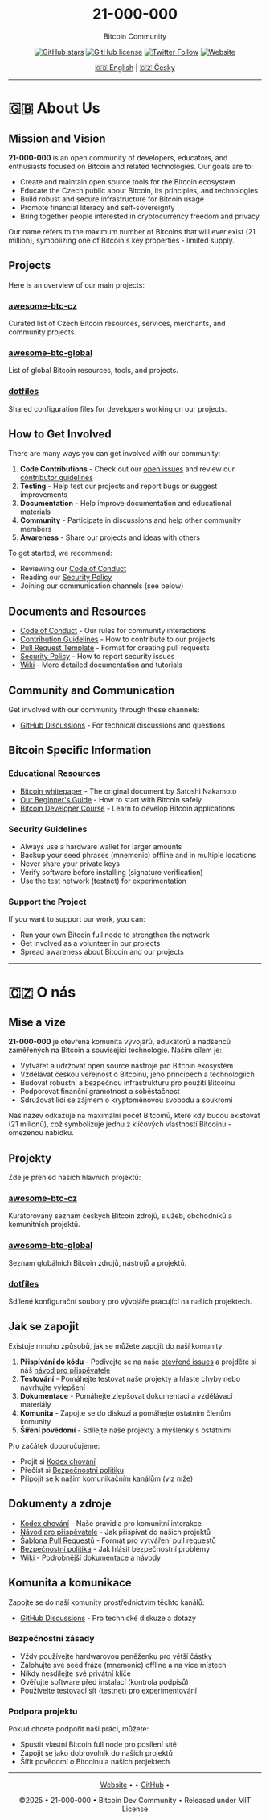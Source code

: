 <div align="center">
  <!-- <img src="https://via.placeholder.com/500x200?text=21-000-000" alt="21-000-000 Logo" width="500"> -->

  # 21-000-000

  <p>Bitcoin Community</p>

  [![GitHub stars](https://img.shields.io/github/stars/21-000-000/21-000-000)](https://github.com/21-000-000/21-000-000/stargazers)
  [![GitHub license](https://img.shields.io/github/license/21-000-000/21-000-000)](https://github.com/21-000-000/21-000-000/blob/main/LICENSE)
  [![Twitter Follow](https://img.shields.io/twitter/follow/21_000_000?style=social)](https://twitter.com/21_000_000)
  [![Website](https://img.shields.io/website?url=https%3A%2F%2F21-000-000.github.io)](https://21-000-000.github.io)

  <p><a href="#-about-us">🇬🇧 English</a> | <a href="#-o-nás">🇨🇿 Česky</a></p>
</div>

---

# 🇬🇧 About Us

## Mission and Vision

**21-000-000** is an open community of developers, educators, and enthusiasts focused on Bitcoin and related technologies. Our goals are to:

- Create and maintain open source tools for the Bitcoin ecosystem
- Educate the Czech public about Bitcoin, its principles, and technologies
- Build robust and secure infrastructure for Bitcoin usage
- Promote financial literacy and self-sovereignty
- Bring together people interested in cryptocurrency freedom and privacy

Our name refers to the maximum number of Bitcoins that will ever exist (21 million), symbolizing one of Bitcoin's key properties - limited supply.

## Projects

Here is an overview of our main projects:

<!-- ### [21-000-000.github.io](https://github.com/21-000-000/21-000-000.github.io)
Official organization website with information, educational materials, and Bitcoin news. -->

### [awesome-btc-cz](https://github.com/21-000-000/awesome-btc-cz)
Curated list of Czech Bitcoin resources, services, merchants, and community projects.

### [awesome-btc-global](https://github.com/21-000-000/awesome-btc-global)
List of global Bitcoin resources, tools, and projects.

### [dotfiles](https://github.com/21-000-000/dotfiles)
Shared configuration files for developers working on our projects.

## How to Get Involved

There are many ways you can get involved with our community:

1. **Code Contributions** - Check out our [open issues](https://github.com/21-000-000/21-000-000/issues) and review our [contributor guidelines](.github/CONTRIBUTING.md)
2. **Testing** - Help test our projects and report bugs or suggest improvements
3. **Documentation** - Help improve documentation and educational materials
4. **Community** - Participate in discussions and help other community members
5. **Awareness** - Share our projects and ideas with others

To get started, we recommend:
- Reviewing our [Code of Conduct](.github/CODE_OF_CONDUCT.md)
- Reading our [Security Policy](.github/SECURITY.md)
- Joining our communication channels (see below)

## Documents and Resources

- [Code of Conduct](.github/CODE_OF_CONDUCT.md) - Our rules for community interactions
- [Contribution Guidelines](.github/CONTRIBUTING.md) - How to contribute to our projects
- [Pull Request Template](.github/PULL_REQUEST_TEMPLATE.md) - Format for creating pull requests
- [Security Policy](.github/SECURITY.md) - How to report security issues
- [Wiki](https://github.com/21-000-000/21-000-000/wiki) - More detailed documentation and tutorials

## Community and Communication

Get involved with our community through these channels:

- [GitHub Discussions](https://github.com/21-000-000/21-000-000/discussions) - For technical discussions and questions
<!-- - [Telegram](https://t.me/CzechBitcoinCommunity) - For quick communication and news
- [Discord](https://discord.gg/21-000-000) - For deeper discussions and collaboration
- [Twitter](https://twitter.com/21_000_000) - For updates and announcements -->

## Bitcoin Specific Information

### Educational Resources
- [Bitcoin whitepaper](https://bitcoin.org/bitcoin.pdf) - The original document by Satoshi Nakamoto
- [Our Beginner's Guide](https://21-000-000.github.io/beginners-guide) - How to start with Bitcoin safely
- [Bitcoin Developer Course](https://21-000-000.github.io/dev-course) - Learn to develop Bitcoin applications

### Security Guidelines
- Always use a hardware wallet for larger amounts
- Backup your seed phrases (mnemonic) offline and in multiple locations
- Never share your private keys
- Verify software before installing (signature verification)
- Use the test network (testnet) for experimentation

### Support the Project
If you want to support our work, you can:
<!-- - Contribute to development by sending Bitcoin to: `bc1q...` (coming soon) -->
- Run your own Bitcoin full node to strengthen the network
- Get involved as a volunteer in our projects
- Spread awareness about Bitcoin and our projects

---


# 🇨🇿 O nás

## Mise a vize

**21-000-000** je otevřená komunita vývojářů, edukátorů a nadšenců zaměřených na Bitcoin a související technologie. Naším cílem je:

- Vytvářet a udržovat open source nástroje pro Bitcoin ekosystém
- Vzdělávat českou veřejnost o Bitcoinu, jeho principech a technologiích
- Budovat robustní a bezpečnou infrastrukturu pro použití Bitcoinu
- Podporovat finanční gramotnost a soběstačnost
- Sdružovat lidi se zájmem o kryptoměnovou svobodu a soukromí

Náš název odkazuje na maximální počet Bitcoinů, které kdy budou existovat (21 milionů), což symbolizuje jednu z klíčových vlastností Bitcoinu - omezenou nabídku.

## Projekty

Zde je přehled našich hlavních projektů:

<!-- ### [21-000-000.github.io](https://github.com/21-000-000/21-000-000.github.io)
Oficiální webové stránky organizace s informacemi, vzdělávacími materiály a aktualitami z Bitcoin světa. -->

### [awesome-btc-cz](https://github.com/21-000-000/awesome-btc-cz)
Kurátorovaný seznam českých Bitcoin zdrojů, služeb, obchodníků a komunitních projektů.

### [awesome-btc-global](https://github.com/21-000-000/awesome-btc-global)
Seznam globálních Bitcoin zdrojů, nástrojů a projektů.

### [dotfiles](https://github.com/21-000-000/dotfiles)
Sdílené konfigurační soubory pro vývojáře pracující na našich projektech.

## Jak se zapojit

Existuje mnoho způsobů, jak se můžete zapojit do naší komunity:

1. **Přispívání do kódu** - Podívejte se na naše [otevřené issues](https://github.com/21-000-000/21-000-000/issues) a projděte si náš [návod pro přispěvatele](.github/CONTRIBUTING.md)
2. **Testování** - Pomáhejte testovat naše projekty a hlaste chyby nebo navrhujte vylepšení
3. **Dokumentace** - Pomáhejte zlepšovat dokumentaci a vzdělávací materiály
4. **Komunita** - Zapojte se do diskuzí a pomáhejte ostatním členům komunity
5. **Šíření povědomí** - Sdílejte naše projekty a myšlenky s ostatními

Pro začátek doporučujeme:
- Projít si [Kodex chování](.github/CODE_OF_CONDUCT.md)
- Přečíst si [Bezpečnostní politiku](.github/SECURITY.md)
- Připojit se k našim komunikačním kanálům (viz níže)

## Dokumenty a zdroje

- [Kodex chování](.github/CODE_OF_CONDUCT.md) - Naše pravidla pro komunitní interakce
- [Návod pro přispěvatele](.github/CONTRIBUTING.md) - Jak přispívat do našich projektů
- [Šablona Pull Requestů](.github/PULL_REQUEST_TEMPLATE.md) - Formát pro vytváření pull requestů
- [Bezpečnostní politika](.github/SECURITY.md) - Jak hlásit bezpečnostní problémy
- [Wiki](https://github.com/21-000-000/21-000-000/wiki) - Podrobnější dokumentace a návody

## Komunita a komunikace

Zapojte se do naší komunity prostřednictvím těchto kanálů:

- [GitHub Discussions](https://github.com/21-000-000/21-000-000/discussions) - Pro technické diskuze a dotazy
<!-- - [Telegram](https://t.me/CzechBitcoinCommunity) - Pro rychlou komunikaci a novinky
- [Discord](https://discord.gg/21-000-000) - Pro hlubší diskuze a spolupráci
- [Twitter](https://twitter.com/21_000_000) - Pro aktuality a oznámení

## Bitcoin specifické informace

### Edukační zdroje
- [Bitcoin whitepaper](https://bitcoin.org/bitcoin.pdf) - Původní dokument od Satoshi Nakamoto
<!-- - [Naše příručka pro začátečníky](https://21-000-000.github.io/beginners-guide) - Jak začít s Bitcoinem bezpečně -->
<!-- - [Kurz Bitcoin vývojáře](https://21-000-000.github.io/dev-course) - Naučte se vyvíjet Bitcoin aplikace -->

### Bezpečnostní zásady
- Vždy používejte hardwarovou peněženku pro větší částky
- Zálohujte své seed fráze (mnemonic) offline a na více místech
- Nikdy nesdílejte své privátní klíče
- Ověřujte software před instalací (kontrola podpisů)
- Používejte testovací síť (testnet) pro experimentování

### Podpora projektu
Pokud chcete podpořit naši práci, můžete:
<!-- - Přispět na vývoj zasláním Bitcoinů na adresu: `bc1q...` (zveřejníme brzy) -->
- Spustit vlastní Bitcoin full node pro posílení sítě
- Zapojit se jako dobrovolník do našich projektů
- Šířit povědomí o Bitcoinu a našich projektech

---

<div align="center">
  <p>
    <a href="https://21-000-000.github.io">Website</a> •
    <!-- <a href="https://twitter.com/21_000_000">Twitter</a> --> •
    <a href="https://github.com/21-000-000">GitHub</a> •
    <!-- <a href="https://t.me/21-000-000">Telegram</a> -->
  </p>

  <p>©2025 • 21-000-000 • Bitcoin Dev Community • Released under MIT License</p>
</div>

